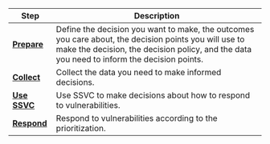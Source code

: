 | Step | Description                                                                                                                                                                                         |
| ---- |-----------------------------------------------------------------------------------------------------------------------------------------------------------------------------------------------------|
| [**Prepare**](prepare.md) | Define the decision you want to make, the outcomes you care about, the decision points you will use to make the decision, the decision policy, and the data you need to inform the decision points. |
| [**Collect**](collect.md) | Collect the data you need to make informed decisions.                                                                                                                                               |
| [**Use SSVC**](use.md) | Use SSVC to make decisions about how to respond to vulnerabilities.                                                                                                        |
| [**Respond**](use.md#respond-to-vulnerabilities) | Respond to vulnerabilities according to the prioritization.                                                                                                                                         |
